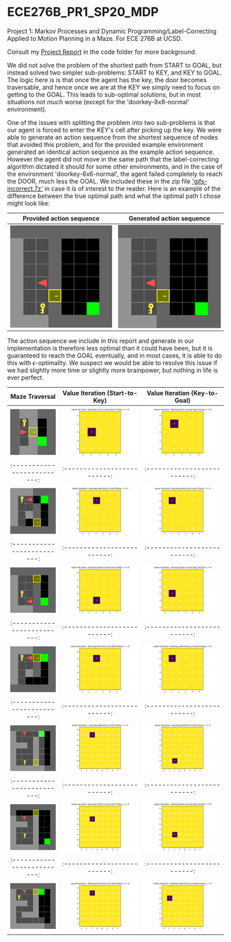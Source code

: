 # ECE276B_PR1_SP20_MDP
 Project 1: Markov Processes and Dynamic Programming/Label-Correcting Applied to Motion Planning in a Maze. For ECE 276B at UCSD. 
 
 Consult my [Project Report](https://github.com/roumenguha/ECE276B_PR1_SP20_MDP/blob/master/ECE276B_PR1_Report_RoumenGuha.pdf) in the code folder for more background. 

 We did not solve the problem of the shortest path from START to GOAL, but instead solved two simpler sub-problems: START to KEY, and KEY to GOAL. The logic here is is that once the agent has the key, the door becomes traversable, and hence once we are at the KEY we simply need to focus on getting to the GOAL. This leads to sub-optimal solutions, but in most situations not *much* worse (except for the 'doorkey-8x8-normal' environment).
 
 One of the issues with splitting the problem into two sub-problems is that our agent is forced to enter the KEY's cell after picking up the key. We were able to generate an action sequence from the shortest sequence of nodes that avoided this problem, and for the provided example environment generated an identical action sequence as the example action sequence. However the agent did not move in the same path that the label-correcting algorithm dictated it should for some other environments, and in the case of the environment 'doorkey-6x6-normal', the agent failed completely to reach the DOOR, much less the GOAL. We included these in the zip file ['gifs-incorrect.7z'](starter_code/gifs-incorrect.7z) in case it is of interest to the reader. Here is an example of the difference between the true optimal path and what the optimal path I chose might look like:
 

 
  Provided action sequence            |  Generated action sequence 
:------------------------------------:|:-------------------------:
![8x8-example](starter_code/gif/example-8x8-EXAMPLE.gif) |  ![8x8-mine](starter_code/gif/example-8x8.gif)

 The action sequence we include in this report and generate in our implementation is therefore less optimal than it could have been, but it is guaranteed to reach the GOAL eventually, and in most cases, it is able to do this with $\epsilon$-optimality. We suspect we would be able to resolve this issue if we had slightly more time or slightly more brainpower, but nothing in life is ever perfect. 
 
 Maze Traversal            |  Value Iteration (Start-to-Key) |  Value Iteration (Key-to-Goal)
:-------------------------:|:-------------------------:|:-------------------------:
![5x5-normal](starter_code/gif/doorkey-5x5-normal.gif) |  ![5x5-normal-s-k](starter_code/gif/doorkey-5x5-normal-VI-StartToKey.gif) | ![5x5-normal-k-g](starter_code/gif/doorkey-5x5-normal-VI-KeyToGoal.gif)
:-------------------------:|:-------------------------:|:-------------------------:
![6x6-direct](starter_code/gif/doorkey-6x6-direct.gif) |  ![6x6-direct-s-k](starter_code/gif/doorkey-6x6-direct-VI-StartToKey.gif) | ![6x6-direct-k-g](starter_code/gif/doorkey-6x6-direct-VI-KeyToGoal.gif)
:-------------------------:|:-------------------------:|:-------------------------:
![6x6-normal](starter_code/gif/doorkey-6x6-normal.gif) |  ![6x6-normal-s-k](starter_code/gif/doorkey-6x6-normal-VI-StartToKey.gif) | ![6x6-normal-k-g](starter_code/gif/doorkey-6x6-normal-VI-KeyToGoal.gif)
:-------------------------:|:-------------------------:|:-------------------------:
![6x6-shortcut](starter_code/gif/doorkey-6x6-shortcut.gif) |  ![6x6-shortcut-s-k](starter_code/gif/doorkey-6x6-shortcut-VI-StartToKey.gif) | ![6x6-shortcut-k-g](starter_code/gif/doorkey-6x6-shortcut-VI-KeyToGoal.gif)
:-------------------------:|:-------------------------:|:-------------------------:
![8x8-direct](starter_code/gif/doorkey-8x8-direct.gif) |  ![8x8-direct-s-k](starter_code/gif/doorkey-8x8-direct-VI-StartToKey.gif) | ![8x8-direct-k-g](starter_code/gif/doorkey-8x8-direct-VI-KeyToGoal.gif)
:-------------------------:|:-------------------------:|:-------------------------:
![8x8-normal](starter_code/gif/doorkey-8x8-normal.gif) |  ![8x8-normal-s-k](starter_code/gif/doorkey-8x8-normal-VI-StartToKey.gif) | ![8x8-normal-k-g](starter_code/gif/doorkey-8x8-normal-VI-KeyToGoal.gif)
:-------------------------:|:-------------------------:|:-------------------------:
![8x8-shortcut](starter_code/gif/doorkey-8x8-shortcut.gif) |  ![8x8-shortcut-s-k](starter_code/gif/doorkey-8x8-shortcut-VI-StartToKey.gif) | ![8x8-shortcut-k-g](starter_code/gif/doorkey-8x8-shortcut-VI-KeyToGoal.gif)
